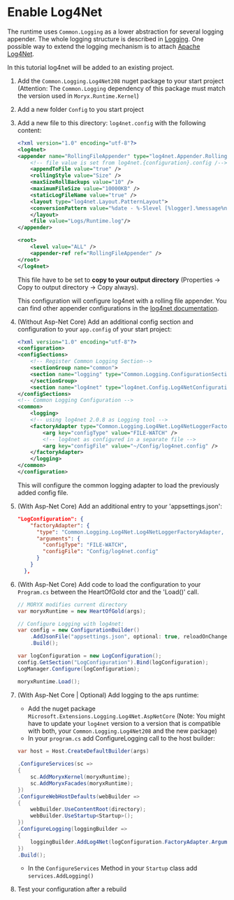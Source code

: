 # Enable Log4Net

The runtime uses `Common.Logging` as a lower abstraction for several logging appender. The whole logging structure is described in [Logging](xref:Logging).
One possible way to extend the logging mechanism is to attach [Apache Log4Net](http://logging.apache.org/log4net/release/features.html).

In this tutorial log4net will be added to an existing project.

1. Add the `Common.Logging.Log4Net208` nuget package to your start project (Attention: The `Common.Logging` dependency of this package must match the version used in `Moryx.Runtime.Kernel`)
2. Add a new folder `Config` to you start project
3. Add a new file to this directory: `log4net.config` with the following content:
    ````xml
    <?xml version="1.0" encoding="utf-8"?>
    <log4net>
    <appender name="RollingFileAppender" type="log4net.Appender.RollingFileAppender">
        <!-- file value is set from log4net.{configuration}.config /-->
        <appendToFile value="true" />
        <rollingStyle value="Size" />
        <maxSizeRollBackups value="10" />
        <maximumFileSize value="10000KB" />
        <staticLogFileName value="true" />
        <layout type="log4net.Layout.PatternLayout">
        <conversionPattern value="%date - %-5level [%logger].%message%newline" />
        </layout>
        <file value="Logs/Runtime.log"/>
    </appender>

    <root>
        <level value="ALL" />
        <appender-ref ref="RollingFileAppender" />
    </root>
    </log4net>
    ````

    This file have to be set to **copy to your output directory** (Properties -> Copy to output directory -> Copy always).

    This configuration will configure log4net with a rolling file appender. You can find other appender configurations in the [log4net documentation](https://logging.apache.org/log4net/release/config-examples.html).
4. (Without Asp-Net Core) Add an additional config section and configuration to your `app.config` of your start project:
    ````xml
    <?xml version="1.0" encoding="utf-8"?>
    <configuration>
    <configSections>
        <!-- Register Common Logging Section-->
        <sectionGroup name="common">
        <section name="logging" type="Common.Logging.ConfigurationSectionHandler, Common.Logging" />
        </sectionGroup>
        <section name="log4net" type="log4net.Config.Log4NetConfigurationSectionHandler, log4net" />
    </configSections>
    <!-- Common Logging Configuration -->
    <common>
        <logging>
        <!-- using log4net 2.0.8 as Logging tool -->
        <factoryAdapter type="Common.Logging.Log4Net.Log4NetLoggerFactoryAdapter, Common.Logging.Log4Net208">
            <arg key="configType" value="FILE-WATCH" />
            <!-- log4net as configured in a separate file -->
            <arg key="configFile" value="~/Config/log4net.config" />
        </factoryAdapter>
        </logging>
    </common>
    </configuration>
    ````

    This will configure the common logging adapter to load the previously added config file.
5. (With Asp-Net Core) Add an additional entry to your 'appsettings.json':
    ```json 
    "LogConfiguration": {
        "factoryAdapter": {
          "type": "Common.Logging.Log4Net.Log4NetLoggerFactoryAdapter, Common.Logging.Log4Net208",
          "arguments": {
            "configType": "FILE-WATCH",
            "configFile": "Config/log4net.config"
          }
        }
      },
    ```
6. (With Asp-Net Core) Add code to load the configuration to your `Program.cs` between the HeartOfGold ctor and the 'Load()' call.
    ```cs 
    // MORYX modifies current directory
    var moryxRuntime = new HeartOfGold(args);

    // Configure Logging with log4net:
    var config = new ConfigurationBuilder()
        .AddJsonFile("appsettings.json", optional: true, reloadOnChange: true)
        .Build();

    var logConfiguration = new LogConfiguration();
    config.GetSection("LogConfiguration").Bind(logConfiguration);
    LogManager.Configure(logConfiguration);

    moryxRuntime.Load();
    ```
7. (With Asp-Net Core | Optional) Add logging to the aps runtime:
    - Add the nuget package `Microsoft.Extensions.Logging.Log4Net.AspNetCore` (Note: You might have to update your `log4net` version to a version that is compatible with both, your `Common.Logging.Log4Net208` and the new package)
    - In your `program.cs` add ConfigureLogging call to the host builder:
    ```cs 
    var host = Host.CreateDefaultBuilder(args)
                
    .ConfigureServices(sc =>
    {
        sc.AddMoryxKernel(moryxRuntime);
        sc.AddMoryxFacades(moryxRuntime);
    })
    .ConfigureWebHostDefaults(webBuilder =>
    {
        webBuilder.UseContentRoot(directory);
        webBuilder.UseStartup<Startup>();
    })
    .ConfigureLogging(loggingBuilder =>
    {
        loggingBuilder.AddLog4Net(logConfiguration.FactoryAdapter.Arguments["configFile"], true);
    })
    .Build();
    ```
    - In the `ConfigureServices` Method in your `Startup` class add `services.AddLogging()`
8. Test your configuration after a rebuild
